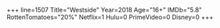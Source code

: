 +++
line=1507
Title="Westside"
Year=2018
Age="16+"
IMDb="5.8"
RottenTomatoes="20%"
Netflix=1
Hulu=0
PrimeVideo=0
Disney=0
+++

